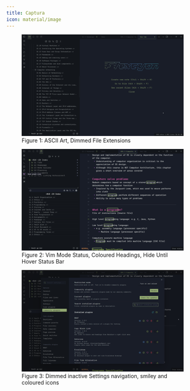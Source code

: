```yaml
---
title: Captura
icon: material/image
---
```


<figure markdown="span">
    <img src="../assets/screenshots/showcase1.png" width="800" alt="Figure 1:
    ASCII Art, Dimmed File Extensions">
    <figcaption
>Figure 1: ASCII Art, Dimmed File Extensions</figcaption>
</figure>

<figure markdown="span">
    <img src="../assets/screenshots/showcase2.png" width="800" alt="Figure 2:
    Vim Status Mode, Coloured Headings, Hide Until Hover Status Bar">
    <figcaption
>Figure 2: Vim Mode Status, Coloured Headings, Hide Until Hover
    Status Bar</figcaption>
</figure>

<figure markdown="span">
    <img src="../assets/screenshots/showcase3.png" width="800" alt="Figure 3:
    Dimmed inactive Settings navigation, smiley and coloured icons">
    <figcaption
>Figure 3: Dimmed inactive Settings navigation, smiley and
    coloured icons</figcaption>
</figure>
